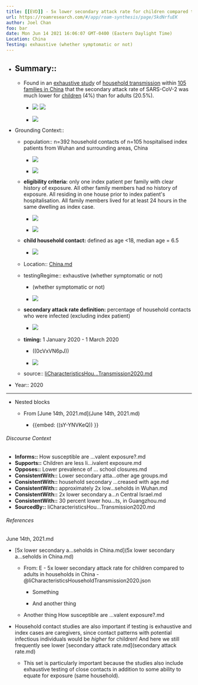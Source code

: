 ```yaml
---
title: [[EVD]] - 5x lower secondary attack rate for children compared to adults in households in China - [[@liCharacteristicsHouseholdTransmission2020]]
url: https://roamresearch.com/#/app/roam-synthesis/page/5kdNrfuEK
author: Joel Chan
foo: bar
date: Mon Jun 14 2021 16:06:07 GMT-0400 (Eastern Daylight Time)
Location: China
Testing: exhaustive (whether symptomatic or not)
---
```


- ## Summary::

    - Found in an [exhaustive study](((NFruNXU_4))) of [household transmission](((Uuvx763Tw))) within [105 families in China](((obQgvcfwG))) that the secondary attack rate of SARS-CoV-2 was much lower for [children](((f8K2Wec6R))) (4%) than for adults (20.5%).

        - ![](https://firebasestorage.googleapis.com/v0/b/firescript-577a2.appspot.com/o/imgs%2Fapp%2FNikki-SB%2Fjryq4aacH7.png?alt=media&token=8eb02fe4-7639-40b4-99ac-ec389ea715cc)
![](https://firebasestorage.googleapis.com/v0/b/firescript-577a2.appspot.com/o/imgs%2Fapp%2FNikki-SB%2FEkQ0xGuKiv.png?alt=media&token=a620d110-a315-428f-842a-2bd5ba8eeb00)

        - ![](https://firebasestorage.googleapis.com/v0/b/firescript-577a2.appspot.com/o/imgs%2Fapp%2FNikki-SB%2FSJYuPswlUx.png?alt=media&token=327ea054-67bb-4513-8c6d-c322d6d954fa)
- Grounding Context::

    - population:: n=392 household contacts of n=105 hospitalised index patients from Wuhan and surrounding areas, China

        - ![](https://firebasestorage.googleapis.com/v0/b/firescript-577a2.appspot.com/o/imgs%2Fapp%2FNikki-SB%2FfFEUQOlcKa.png?alt=media&token=c1afefcb-fff2-4676-9695-08c30bd48311)

        - ![](https://firebasestorage.googleapis.com/v0/b/firescript-577a2.appspot.com/o/imgs%2Fapp%2FNikki-SB%2FzsWISG0p9M.png?alt=media&token=015ebb94-a3c5-4496-92ed-3463d5cf1258)

    - **eligibility criteria:** only one index patient per family with clear history of exposure. All other family members had no history of exposure. All residing in one house prior to index patient's hospitalisation. All family members lived for at least 24 hours in the same dwelling as index case.

        - ![](https://firebasestorage.googleapis.com/v0/b/firescript-577a2.appspot.com/o/imgs%2Fapp%2FNikki-SB%2FlT9VFVldlw.png?alt=media&token=ab2d38af-6a25-4821-b329-c75a6ea4b1f9)

        - ![](https://firebasestorage.googleapis.com/v0/b/firescript-577a2.appspot.com/o/imgs%2Fapp%2FNikki-SB%2F8zC1dqmJUS.png?alt=media&token=e6c0824b-931f-4006-991f-7dfabad28bcb)

    - **child household contact:** defined as age <18, median age = 6.5

        - ![](https://firebasestorage.googleapis.com/v0/b/firescript-577a2.appspot.com/o/imgs%2Fapp%2FNikki-SB%2F75ERE-zDTd.png?alt=media&token=0669de10-5f22-4db6-8655-30d1d2263f1e)

    - Location:: [China.md](China.md)

    - testingRegime:: exhaustive (whether symptomatic or not)

        - (whether symptomatic or not)

        - ![](https://firebasestorage.googleapis.com/v0/b/firescript-577a2.appspot.com/o/imgs%2Fapp%2FNikki-SB%2FXpBbofkRN6.png?alt=media&token=25c3bbed-63ef-415f-aa94-c6e805682493)

    - **secondary attack rate definition:** percentage of household contacts who were infected (excluding index patient)

        - ![](https://firebasestorage.googleapis.com/v0/b/firescript-577a2.appspot.com/o/imgs%2Fapp%2FNikki-SB%2FBc6RpUDzf2.png?alt=media&token=b1c8d093-9a90-4750-9af7-46a1365d7b78)

    - **timing:** 1 January 2020 - 1 March 2020

        - ((0cVxVN6pJ))

        - ![](https://firebasestorage.googleapis.com/v0/b/firescript-577a2.appspot.com/o/imgs%2Fapp%2FNikki-SB%2FPo0A6KEdWH.png?alt=media&token=10ff5d85-83e5-40b0-9636-84af3cddefa4)

    - source:: [liCharacteristicsHou...Transmission2020.md](liCharacteristicsHou...Transmission2020.md)
- Year:: 2020
- ---
- Nested blocks

    - From [June 14th, 2021.md](June 14th, 2021.md)

        - {{embed: ((sY-YNVKeQ)) }}

###### Discourse Context

- **Informs::** How susceptible are ...valent exposure?.md
- **Supports::** Children are less li...ivalent exposure.md
- **Opposes::** Lower prevalence of ... school closures.md
- **ConsistentWith::** Lower secondary atta...other age groups.md
- **ConsistentWith::** household secondary ...creased with age.md
- **ConsistentWith::** approximately 2x low...seholds in Wuhan.md
- **ConsistentWith::** 2x lower secondary a...n Central Israel.md
- **ConsistentWith::** 30 percent lower hou...ts, in Guangzhou.md
- **SourcedBy::** liCharacteristicsHou...Transmission2020.md

###### References

June 14th, 2021.md

- [5x lower secondary a...seholds in China.md](5x lower secondary a...seholds in China.md)

    - From: E - 5x lower secondary attack rate for children compared to adults in households in China - @liCharacteristicsHouseholdTransmission2020.json

        - Something

        - And another thing

    - Another thing
How susceptible are ...valent exposure?.md

- Household contact studies are also important if testing is exhaustive and index cases are caregivers, since contact patterns with potential infectious individuals would be *higher* for children! And here we still frequently see lower [secondary attack rate.md](secondary attack rate.md)

    - This set is particularly important because the studies also include exhaustive testing of close contacts in addition to some ability to equate for exposure (same household).
